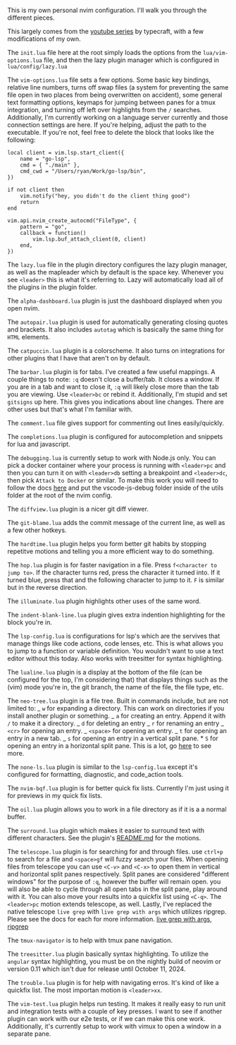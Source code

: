 This is my own personal nvim configuration. I'll walk you through the different pieces.

This largely comes from the [youtube series](https://www.youtube.com/playlist?list=PLsz00TDipIffreIaUNk64KxTIkQaGguqn) by typecraft, with a few modifications of my own.

The `init.lua` file here at the root simply loads the options from the `lua/vim-options.lua` file, and then the lazy plugin manager which is configured in `lua/config/lazy.lua`

The `vim-options.lua` file sets a few options. Some basic key bindings, relative line numbers, turns off swap files (a system for preventing the same file open in two places from being overwritten on accident), some general text formatting options, keymaps for jumping between panes for a tmux integration, and turning off left over highlights from the `/` searches. Additionally, I'm currently working on a language server currently and those connection settings are here. If you're helping, adjust the path to the executable. If you're not, feel free to delete the block that looks like the following:

```
local client = vim.lsp.start_client({
	name = "go-lsp",
	cmd = { "./main" },
	cmd_cwd = "/Users/ryan/Work/go-lsp/bin",
})

if not client then
	vim.notify("hey, you didn't do the client thing good")
	return
end

vim.api.nvim_create_autocmd("FileType", {
	pattern = "go",
	callback = function()
		vim.lsp.buf_attach_client(0, client)
	end,
})
```

The `lazy.lua` file in the plugin directory configures the lazy plugin manager, as well as the mapleader which by default is the space key. Whenever you see `<leader>` this is what it's referring to. Lazy will automatically load all of the plugins in the plugin folder.

The `alpha-dashboard.lua` plugin is just the dashboard displayed when you open nvim.

The `autopair.lua` plugin is used for automatically generating closing quotes and brackets. It also includes `autotag` which is basically the same thing for `HTML` elements.

The `catpuccin.lua` plugin is a colorscheme. It also turns on integrations for other plugins that I have that aren't on by default.

The `barbar.lua` plugin is for tabs. I've created a few useful mappings. A couple things to note: `:q` doesn't close a buffer/tab. It closes a window. If you are in a tab and want to close it, `:q` will likely close more than the tab you are viewing. Use `<leader>bc` or rebind it. Additionally, I'm stupid and set `gitsigns` up here. This gives you indications about line changes. There are other uses but that's what I'm familiar with.

The `comment.lua` file gives support for commenting out lines easily/quickly.

The `completions.lua` plugin is configured for autocompletion and snippets for lua and javascript.

The `debugging.lua` is currently setup to work with Node.js only. You can pick a docker container where your process is running with `<leader>pc` and then you can turn it on with `<leader>db` setting a breakpoint and `<leader>dc`, then pick `Attack to Docker` or similar. To make this work you will need to follow the docs [here](https://github.com/microsoft/vscode-js-debug) and put the vscode-js-debug folder inside of the utils folder at the root of the nvim config.

The `diffview.lua` plugin is a nicer git diff viewer.

The `git-blame.lua` adds the commit message of the current line, as well as a few other hotkeys.

The `hardtime.lua` plugin helps you form better git habits by stopping repetitve motions and telling you a more efficient way to do something.

The `hop.lua` plugin is for faster navigation in a file. Press `f<character to jump to>`. If the character turns red, press the character it turned into. If it turned blue, press that and the following character to jump to it. `F` is similar but in the reverse direction.

The `illuminate.lua` plugin highlights other uses of the same word.

The `indent-blank-line.lua` plugin gives extra indention highlighting for the block you're in.

The `lsp-config.lua` is configurations for lsp's which are the servives that manage things like code actions, code lenses, etc. This is what allows you to jump to a function or variable definition. You wouldn't want to use a text editor without this today. Also works with treesitter for syntax highlighting.

The `lualine.lua` plugin is a display at the bottom of the file (can be configured for the top, I'm considering that) that displays things such as the (vim) mode you're in, the git branch, the name of the file, the file type, etc.

The `neo-tree.lua` plugin is a file tree. Built in commands include, but are not limited to:
_ `w` for expanding a directory. This can work on directories if you install another plugin or something.
_ `a` for creating an entry. Append it with `/` to make it a directory.
_ `d` for deleting an entry
_ `r` for renaming an entry
_ `<cr>` for opening an entry.
_ `<space>` for opening an entry.
_ `t` for opening an entry in a new tab.
_ `s` for opening an entry in a vertical split pane. \* `S` for opening an entry in a horizontal split pane.
This is a lot, go [here](https://github.com/nvim-neo-tree/neo-tree.nvim#:~:text=%3D%20true%2C%0A%20%20%20%20%20%20%20%20%20%20%7D%2C-,mappings,-%3D%20%7B%0A%20%20%20%20%20%20%20%20%20%20%20%20%5B%22) to see more.

The `none-ls.lua` plugin is similar to the `lsp-config.lua` except it's configured for formatting, diagnostic, and code_action tools.

The `nvim-bqf.lua` plugin is for better quick fix lists. Currently I'm just using it for previews in my quick fix lists.

The `oil.lua` plugin allows you to work in a file directory as if it is a a normal buffer.

The `surround.lua` plugin which makes it easier to surround text with different characters. See the plugin's [README.md](init.lua) for the motions.

The `telescope.lua` plugin is for searching for and through files. use `ctrl+p` to search for a file and `<space>gf` will fuzzy search your files.
When opening files from telescope you can use `<C-v>` and `<C-x>` to open them in vertical and horizontal split panes respectively.
Split panes are considered "different windows" for the purpose of `:q`, however the buffer will remain open. you will also be able to cycle through all open tabs in the split pane, play around with it. You can also move your results into a quickfix list using `<C-q>`. The `<leader>pc` motion extends telescope, as well. Lastly, I've replaced the native telescope `live grep` with `live grep with args` which utilizes ripgrep. Please see the docs for each for more information. [live grep with args](https://github.com/nvim-telescope/telescope-live-grep-args.nvim), [ripgrep](https://github.com/BurntSushi/ripgrep)

The `tmux-navigator` is to help with tmux pane navigation.

The `treesitter.lua` plugin basically syntax highlighting. To utilize the `angular` syntax highlighting, you must be on the nightly build of neovim or version 0.11 which isn't due for release until October 11, 2024.

The `trouble.lua` plugin is for help with navigating erros. It's kind of like a quickfix list. The most importan motion is `<leader>xx`.

The `vim-test.lua` plugin helps run testing. It makes it really easy to run unit and integration tests with a couple of key presses. I want to see if another plugin can work with our e2e tests, or if we can make this one work. Additionally, it's currently setup to work with vimux to open a window in a separate pane.
